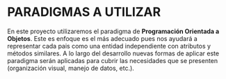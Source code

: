 # PARADIGMAS A UTILIZAR

En este proyecto utilizaremos el paradigma de **Programación Orientada a Objetos**. Este es enfoque es el más adecuado pues nos ayudará a representar cada pais como una entidad independiente con atributos y métodos similares. A lo largo del desarrollo nuevas formas de aplicar este paradigma serán aplicadas para cubrir las necesidades que se presenten (organización visual, manejo de datos, etc.).
  